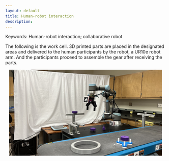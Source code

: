 ```yaml
---
layout: default
title: Human-robot interaction
description: 
---
```


Keywords: Human-robot interaction; collaborative robot

The following is the work cell. 3D printed parts are placed in the designated areas and delivered to the human participants by the robot, a UR10e robot arm. And the participants proceed to assemble the gear after receiving the parts.
<br/>
<center>
<img src="/images/HRI.png" width="480" height="270"/>
</center>
<br/>